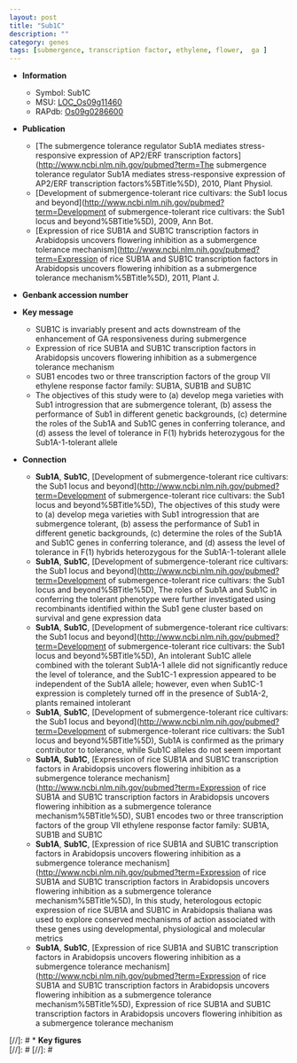 ```yaml
---
layout: post
title: "Sub1C"
description: ""
category: genes
tags: [submergence, transcription factor, ethylene, flower,  ga ]
---
```


* **Information**  
    + Symbol: Sub1C  
    + MSU: [LOC_Os09g11460](http://rice.plantbiology.msu.edu/cgi-bin/ORF_infopage.cgi?orf=LOC_Os09g11460)  
    + RAPdb: [Os09g0286600](http://rapdb.dna.affrc.go.jp/viewer/gbrowse_details/irgsp1?name=Os09g0286600)  

* **Publication**  
    + [The submergence tolerance regulator Sub1A mediates stress-responsive expression of AP2/ERF transcription factors](http://www.ncbi.nlm.nih.gov/pubmed?term=The submergence tolerance regulator Sub1A mediates stress-responsive expression of AP2/ERF transcription factors%5BTitle%5D), 2010, Plant Physiol.
    + [Development of submergence-tolerant rice cultivars: the Sub1 locus and beyond](http://www.ncbi.nlm.nih.gov/pubmed?term=Development of submergence-tolerant rice cultivars: the Sub1 locus and beyond%5BTitle%5D), 2009, Ann Bot.
    + [Expression of rice SUB1A and SUB1C transcription factors in Arabidopsis uncovers flowering inhibition as a submergence tolerance mechanism](http://www.ncbi.nlm.nih.gov/pubmed?term=Expression of rice SUB1A and SUB1C transcription factors in Arabidopsis uncovers flowering inhibition as a submergence tolerance mechanism%5BTitle%5D), 2011, Plant J.

* **Genbank accession number**  

* **Key message**  
    + SUB1C is invariably present and acts downstream of the enhancement of GA responsiveness during submergence
    + Expression of rice SUB1A and SUB1C transcription factors in Arabidopsis uncovers flowering inhibition as a submergence tolerance mechanism
    + SUB1 encodes two or three transcription factors of the group VII ethylene response factor family: SUB1A, SUB1B and SUB1C
    + The objectives of this study were to (a) develop mega varieties with Sub1 introgression that are submergence tolerant, (b) assess the performance of Sub1 in different genetic backgrounds, (c) determine the roles of the Sub1A and Sub1C genes in conferring tolerance, and (d) assess the level of tolerance in F(1) hybrids heterozygous for the Sub1A-1-tolerant allele

* **Connection**  
    + __Sub1A__, __Sub1C__, [Development of submergence-tolerant rice cultivars: the Sub1 locus and beyond](http://www.ncbi.nlm.nih.gov/pubmed?term=Development of submergence-tolerant rice cultivars: the Sub1 locus and beyond%5BTitle%5D), The objectives of this study were to (a) develop mega varieties with Sub1 introgression that are submergence tolerant, (b) assess the performance of Sub1 in different genetic backgrounds, (c) determine the roles of the Sub1A and Sub1C genes in conferring tolerance, and (d) assess the level of tolerance in F(1) hybrids heterozygous for the Sub1A-1-tolerant allele
    + __Sub1A__, __Sub1C__, [Development of submergence-tolerant rice cultivars: the Sub1 locus and beyond](http://www.ncbi.nlm.nih.gov/pubmed?term=Development of submergence-tolerant rice cultivars: the Sub1 locus and beyond%5BTitle%5D), The roles of Sub1A and Sub1C in conferring the tolerant phenotype were further investigated using recombinants identified within the Sub1 gene cluster based on survival and gene expression data
    + __Sub1A__, __Sub1C__, [Development of submergence-tolerant rice cultivars: the Sub1 locus and beyond](http://www.ncbi.nlm.nih.gov/pubmed?term=Development of submergence-tolerant rice cultivars: the Sub1 locus and beyond%5BTitle%5D), An intolerant Sub1C allele combined with the tolerant Sub1A-1 allele did not significantly reduce the level of tolerance, and the Sub1C-1 expression appeared to be independent of the Sub1A allele; however, even when Sub1C-1 expression is completely turned off in the presence of Sub1A-2, plants remained intolerant
    + __Sub1A__, __Sub1C__, [Development of submergence-tolerant rice cultivars: the Sub1 locus and beyond](http://www.ncbi.nlm.nih.gov/pubmed?term=Development of submergence-tolerant rice cultivars: the Sub1 locus and beyond%5BTitle%5D), Sub1A is confirmed as the primary contributor to tolerance, while Sub1C alleles do not seem important
    + __Sub1A__, __Sub1C__, [Expression of rice SUB1A and SUB1C transcription factors in Arabidopsis uncovers flowering inhibition as a submergence tolerance mechanism](http://www.ncbi.nlm.nih.gov/pubmed?term=Expression of rice SUB1A and SUB1C transcription factors in Arabidopsis uncovers flowering inhibition as a submergence tolerance mechanism%5BTitle%5D), SUB1 encodes two or three transcription factors of the group VII ethylene response factor family: SUB1A, SUB1B and SUB1C
    + __Sub1A__, __Sub1C__, [Expression of rice SUB1A and SUB1C transcription factors in Arabidopsis uncovers flowering inhibition as a submergence tolerance mechanism](http://www.ncbi.nlm.nih.gov/pubmed?term=Expression of rice SUB1A and SUB1C transcription factors in Arabidopsis uncovers flowering inhibition as a submergence tolerance mechanism%5BTitle%5D), In this study, heterologous ectopic expression of rice SUB1A and SUB1C in Arabidopsis thaliana was used to explore conserved mechanisms of action associated with these genes using developmental, physiological and molecular metrics
    + __Sub1A__, __Sub1C__, [Expression of rice SUB1A and SUB1C transcription factors in Arabidopsis uncovers flowering inhibition as a submergence tolerance mechanism](http://www.ncbi.nlm.nih.gov/pubmed?term=Expression of rice SUB1A and SUB1C transcription factors in Arabidopsis uncovers flowering inhibition as a submergence tolerance mechanism%5BTitle%5D), Expression of rice SUB1A and SUB1C transcription factors in Arabidopsis uncovers flowering inhibition as a submergence tolerance mechanism

[//]: # * **Key figures**  
[//]: # 
[//]: # 
